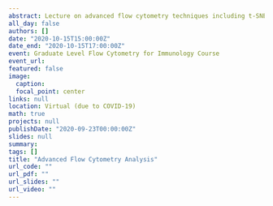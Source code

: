 ```yaml
---
abstract: Lecture on advanced flow cytometry techniques including t-SNE, FlowSOM, and cytotypr
all_day: false
authors: []
date: "2020-10-15T15:00:00Z"
date_end: "2020-10-15T17:00:00Z"
event: Graduate Level Flow Cytometry for Immunology Course
event_url: 
featured: false
image:
  caption: 
  focal_point: center
links: null
location: Virtual (due to COVID-19)
math: true
projects: null 
publishDate: "2020-09-23T00:00:00Z"
slides: null
summary: 
tags: []
title: "Advanced Flow Cytometry Analysis"
url_code: ""
url_pdf: ""
url_slides: ""
url_video: ""
---
```

